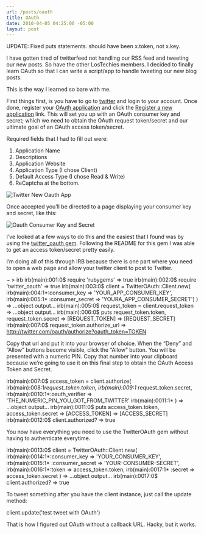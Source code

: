 ```yaml
---
url: /posts/oauth
title: OAuth
date: 2010-04-05 04:25:00 -05:00
layout: post
---
```


UPDATE: Fixed puts statements. should have been x.token, not x.key.

I have gotten tired of twitterfeed not handling our RSS feed and tweeting our new posts. So have the other LosTechies members. I decided to finally learn OAuth so that I can write a script/app to handle tweeting our new blog posts.

This is the way I learned so bare with me.

First things first, is you have to go to [twitter](http://twitter.com) and login to your account. Once done, register your [OAuth application](http://twitter.com/oauth_clients) and click the [Register a new application](http://twitter.com/apps/new) link. This will set you up with an OAuth consumer key and secret; which we need to obtain the OAuth request token/secret and our ultimate goal of an OAuth access token/secret.

Required fields that I had to fill out were:

 1. Application Name
 2. Descriptions
 3. Application Website
 4. Application Type (I chose Client)
 5. Default Access Type (I chose Read & Write)
 6. ReCaptcha at the bottom.

![Twitter New Oauth App](http://c1261852.cdn.cloudfiles.rackspacecloud.com/twitter_new_oauth_app.png)

Once accepted you’ll be directed to a page displaying your consumer key and secret, like this:

![Oauth Consumer Key and Secret](http://c1261852.cdn.cloudfiles.rackspacecloud.com/oauth_consumer_key_and_secret.png)

I’ve looked at a few ways to do this and the easiest that I found was by using the [twitter_oauth gem](http://github.com/moomerman/twitter_oauth). Following the README for this gem I was able to get an access token/secret pretty easily.

I’m doing all of this through IRB because there is one part where you need to open a web page and allow your twitter client to post to Twitter.

  ~ > irb
  irb(main):001:0$ require 'rubygems'
  => true
  irb(main):002:0$ require 'twitter_oauth'
  => true
  irb(main):003:0$ client = TwitterOAuth::Client.new(
  irb(main):004:1*:consumer_key => 'YOUR_APP_CONSUMER_KEY',
  irb(main):005:1* :consumer_secret => 'YOURA_APP_CONSUMER_SECRET')
  )
  => ...object output...
  irb(main):005:0$ request_token = client.request_token
  => ...object output...
  irb(main):006:0$ puts request_token.token, request_token.secret
  => [REQUEST_TOKEN]
  => [REQUEST_SECRET]
  irb(main):007:0$ request_token.authorize_url
  => <http://twitter.com/oauth/authorize?oauth_token=TOKEN>

Copy that url and put it into your browser of choice. When the “Deny” and “Allow” buttons become visible, click the “Allow” button. You will be presented with a numeric PIN. Copy that number into your clipboard because we’re going to use it on this final step to obtain the OAuth Access Token and Secret.

  irb(main):007:0$ access_token = client.authorize(
  irb(main):008:1*request_token.token,
  irb(main):009:1*  request_token.secret,
  irb(main):0010:1*:oauth_verifier => 'THE_NUMERIC_PIN_YOU_GOT_FROM_TWITTER'
  irb(main):0011:1* )
  => ...object output...
  irb(main):0011:0$ puts access_token.token, access_token.secret
  => [ACCESS_TOKEN]
  => [ACCESS_SECRET]
  irb(main):0012:0$ client.authorized?
  => true

You now have everything you need to use the TwitterOAuth gem without having to authenticate everytime.

  irb(main):0013:0$ client = TwitterOAuth::Client.new(
  irb(main):0014:1*:consumer_key => 'YOUR_CONSUMER_KEY',
  irb(main):0015:1*  :consumer_secret => 'YOUR-CONSUMER-SECRET',
  irb(main):0016:1*:token => access_token.token,
  irb(main):0017:1*  :secret => access_token.secret
  )
  => ...object output...
  irb(main):0017:0$ client.authorized?
  => true

To tweet something after you have the client instance, just call the update method:

  client.update('test tweet with OAuth')

That is how I figured out OAuth without a callback URL. Hacky, but it works.
